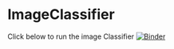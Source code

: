 # ImageClassifier
Click below to run the image Classifier
[![Binder](https://mybinder.org/badge_logo.svg)](https://mybinder.org/v2/gh/GuilhermeMaciel75/ImageClassifier/HEAD?labpath=%2Fvoila%2Frender%2FImageClassifier.ipynb)
